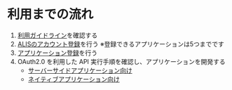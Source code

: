 # 利用までの流れ
1. [利用ガイドライン](/term/)を確認する
2. [ALISのアカウント登録](https://alis.to/)を行う ※登録できるアプリケーションは5つまでです
3. [アプリケーション登録](http://alis.to/me/settings/applications)を行う
4. OAuth2.0 を利用した API 実行手順を確認し、アプリケーションを開発する
    - [サーバーサイドアプリケーション向け](/oauth-flow/#サーバサイドアプリケーション向け)
    - [ネイティブアプリケーション向け](/oauth-flow/#ネイティブアプリケーション向け)
